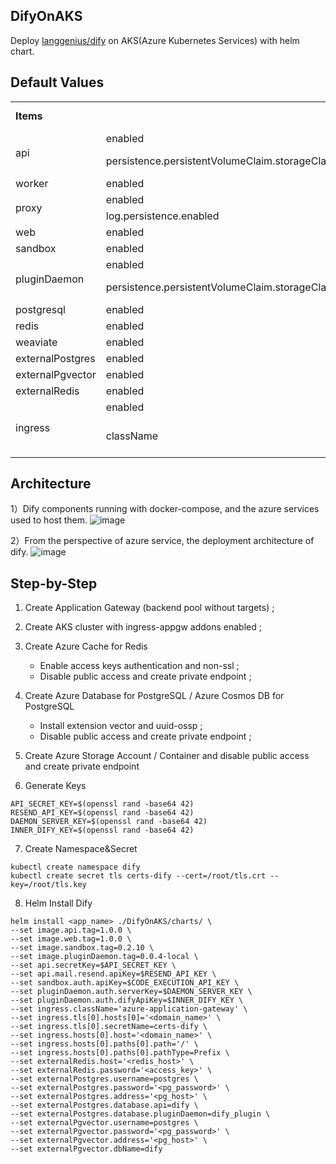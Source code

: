 ## DifyOnAKS
Deploy [langgenius/dify](https://github.com/langgenius/dify) on AKS(Azure Kubernetes Services) with helm chart.

## Default Values
<table>
    <tr>
        <td style="font-weight:bold" colspan="2">Items</td>
        <td style="font-weight:bold">Default Values</td>
    </tr>
    <tr>
        <td rowspan="2">api</td>
        <td>enabled</td>
        <td>true</td>
    </tr>
    <tr>
        <td>persistence.persistentVolumeClaim.storageClass</td>
        <td>azurefile-csi</td>
    </tr>
    <tr>
        <td>worker</td>
        <td>enabled</td>
        <td>true</td>
    </tr>
    <tr>
        <td rowspan="2">proxy</td>
        <td>enabled</td>
        <td>true</td>
    </tr>
    <tr>
        <td>log.persistence.enabled</td>
        <td>false</td>
    </tr>
    <tr>
        <td>web</td>
        <td>enabled</td>
        <td>true</td>
    </tr>
    <tr>
        <td>sandbox</td>
        <td>enabled</td>
        <td>true</td>
    </tr>
    <tr>
        <td rowspan="2">pluginDaemon</td>
        <td>enabled</td>
        <td>true</td>
    </tr>
    <tr>
        <td>persistence.persistentVolumeClaim.storageClass</td>
        <td>azurefile-csi</td>
    </tr>
    <tr>
        <td>postgresql</td>
        <td>enabled</td>
        <td>false</td>
    </tr>
    <tr>
        <td>redis</td>
        <td>enabled</td>
        <td>false</td>
    </tr>
    <tr>
        <td>weaviate</td>
        <td>enabled</td>
        <td>false</td>
    </tr>
    <tr>
        <td>externalPostgres</td>
        <td>enabled</td>
        <td>true</td>
    </tr>
    <tr>
        <td>externalPgvector</td>
        <td>enabled</td>
        <td>true</td>
    </tr>
    <tr>
        <td>externalRedis</td>
        <td>enabled</td>
        <td>true</td>
    </tr>
    <tr>
        <td rowspan="2">ingress</td>
        <td>enabled</td>
        <td>true</td>
    </tr>
    <tr>
        <td>className</td>
        <td>azure-application-gateway</td>
    </tr>
</table>

## Architecture

1）Dify components running with docker-compose, and the azure services used to host them.
![image](https://github.com/user-attachments/assets/84a3edd0-6475-4c34-918a-79a72d605a68)


2）From the perspective of azure service, the deployment architecture of dify.
![image](https://github.com/user-attachments/assets/c5e28365-54f1-46f3-ad65-8f7c9bc1bf11)

## Step-by-Step

1) Create Application Gateway (backend pool without targets) ;
2) Create AKS cluster with ingress-appgw addons enabled ;
3) Create Azure Cache for Redis 
    - Enable access keys authentication and non-ssl ;
    - Disable public access and create private endpoint ;
4) Create Azure Database for PostgreSQL / Azure Cosmos DB for PostgreSQL
    - Install extension vector and uuid-ossp ;
    - Disable public access and create private endpoint ;
5) Create Azure Storage Account / Container and disable public access and create private endpoint 

6) Generate Keys
```
API_SECRET_KEY=$(openssl rand -base64 42)
RESEND_API_KEY=$(openssl rand -base64 42)
DAEMON_SERVER_KEY=$(openssl rand -base64 42)
INNER_DIFY_KEY=$(openssl rand -base64 42)
```

7) Create Namespace&Secret
```
kubectl create namespace dify
kubectl create secret tls certs-dify --cert=/root/tls.crt --key=/root/tls.key 
```

8) Helm Install Dify
```
helm install <app_name> ./DifyOnAKS/charts/ \
--set image.api.tag=1.0.0 \
--set image.web.tag=1.0.0 \
--set image.sandbox.tag=0.2.10 \
--set image.pluginDaemon.tag=0.0.4-local \
--set api.secretKey=$API_SECRET_KEY \
--set api.mail.resend.apiKey=$RESEND_API_KEY \
--set sandbox.auth.apiKey=$CODE_EXECUTION_API_KEY \
--set pluginDaemon.auth.serverKey=$DAEMON_SERVER_KEY \
--set pluginDaemon.auth.difyApiKey=$INNER_DIFY_KEY \
--set ingress.className='azure-application-gateway' \
--set ingress.tls[0].hosts[0]='<domain_name>' \
--set ingress.tls[0].secretName=certs-dify \
--set ingress.hosts[0].host='<domain_name>' \
--set ingress.hosts[0].paths[0].path='/' \
--set ingress.hosts[0].paths[0].pathType=Prefix \
--set externalRedis.host='<redis_host>' \
--set externalRedis.password='<access_key>' \
--set externalPostgres.username=postgres \
--set externalPostgres.password='<pg_password>' \
--set externalPostgres.address='<pg_host>' \
--set externalPostgres.database.api=dify \
--set externalPostgres.database.pluginDaemon=dify_plugin \
--set externalPgvector.username=postgres \
--set externalPgvector.password='<pg_password>' \
--set externalPgvector.address='<pg_host>' \
--set externalPgvector.dbName=dify
```
